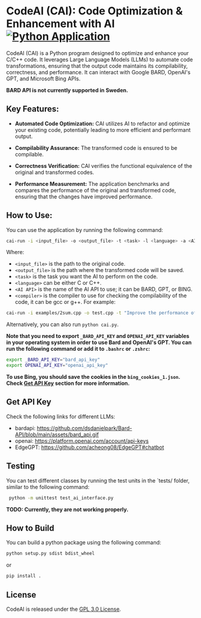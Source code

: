 # CodeAI (CAI): Code Optimization & Enhancement with AI [![Python Application](https://github.com/aliireza/cai/actions/workflows/ci.yml/badge.svg?branch=main)](https://github.com/aliireza/cai/actions/workflows/ci.yml)

CodeAI (CAI) is a Python program designed to optimize and enhance your C/C++ code. It leverages Large Language Models (LLMs) to automate code transformations, ensuring that the output code maintains its compilability, correctness, and performance. It can interact with Google BARD, OpenAI's GPT, and Microsoft Bing APIs. 

**BARD API is not currently supported in Sweden.**

## Key Features:

- **Automated Code Optimization:** CAI utilizes AI to refactor and optimize your existing code, potentially leading to more efficient and performant output.

- **Compilability Assurance:** The transformed code is ensured to be compilable.

- **Correctness Verification:** CAI verifies the functional equivalence of the original and transformed codes.

- **Performance Measurement:** The application benchmarks and compares the performance of the original and transformed code, ensuring that the changes have improved performance.


## How to Use:

You can use the application by running the following command:
```bash
cai-run -i <input_file> -o <output_file> -t <task> -l <language> -a <AI API> -c -comp <compiler>
```

Where:

- `<input_file>` is the path to the original code.
- `<output_file>` is the path where the transformed code will be saved.
- `<task>` is the task you want the AI to perform on the code.
- `<language>` can be either C or C++.
- `<AI API>` is the name of the AI API to use; it can be BARD, GPT, or BING.
- `<compiler>` is the compiler to use for checking the compilability of the code, it can be gcc or g++.
For example:

```bash
cai-run -i examples/2sum.cpp -o test.cpp -t "Improve the performance of the code and use the same main function as the original code" -l C++ -a BARD -c -comp gcc
```

Alternatively, you can also run `python cai.py`.

**Note that you need to export `_BARD_API_KEY` and `OPENAI_API_KEY` variables in your operating system in order to use Bard and OpenAI's GPT. You can run the following command or add it to `.bashrc` or `.zshrc`:**

```bash
export _BARD_API_KEY="bard_api_key"
export OPENAI_API_KEY="openai_api_key"
```

**To use Bing, you should save the cookies in the `bing_cookies_1.json`. Check [Get API Key](#get-api-key) section for more information.**

## Get API Key

Check the following links for different LLMs:
- bardapi: https://github.com/dsdanielpark/Bard-API/blob/main/assets/bard_api.gif
- openai: https://platform.openai.com/account/api-keys 
- EdgeGPT: https://github.com/acheong08/EdgeGPT#chatbot

## Testing

You can test different classes by running the test units in the `tests/ folder, similar to the following command:

```bash
 python -m unittest test_ai_interface.py
```

**TODO: Currently, they are not working properly.**

## How to Build

You can build a python package using the following command:

```bash
python setup.py sdist bdist_wheel
```

or 

```bash
pip install .
```


## License

CodeAI is released under the [GPL 3.0 License](./LICENSE).
